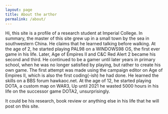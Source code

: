 ```yaml
---
layout: page
title: About the arthor
permalink: /about/
---
```


Hi, this site is a profile of a research student at Imperial College. In summary, the master of this site grew up in a small town by the sea in southwestern China. He claims that he learned talking before walking. At the age of 2, he started playing PAL98 on a WINDOWS98 OS, the first ever game in his life. Later, Age of Empires II and C&C Red Alert 2 became his second and third. He continued to be a gamer until later years in primary school, when he was no longer satisfied by playing, but rather to create his own game. The first attempt was made using the campaign editor on Age of Empires II, which is also the first coding(-ish) he had done. He learned the skills on a BBS forum hawkaoc.net. At the age of 12, he started playing DOTA, a custom map on WAR3, Up until 2021 he wasted 5000 hours in his life on the successor game DOTA2, unsurprisingly.

It could be his research, book review or anything else in his life that he will post on this site.


<!-- 
Hi this is R3DR4NP4. I set up this page when doing my PhD at Imperial College.

My research interest concerns swimming mechanisms in Stokes flow and numerical methods.

Ciliates are micro-organisms characterized by the presence of numerous slender organelles called cilia emerging form the cell body, and propel themselves through periodic beatings of cilia. In the former studies, the induced ciliary propulsion was analysed by introducing an 'envelope' near the surface of the cell body, but the individuality of cilia is ignored (Squirmers). My research will look into the swimming mechanisms of ciliates from the first principle, how they interact with each other and the resulting collective motions.

Below are pictures from my MSc thesis and hopefully they give you an intuition of what I am studying. -->

<!-- <img src="/pic/pattern.png" alt="pattern" width="600">

<br>

<img src="/pic/ciliary.png" alt="ciliary" width="200"> <img src="/pic/oblique.png" alt="oblique" width="400"> -->

